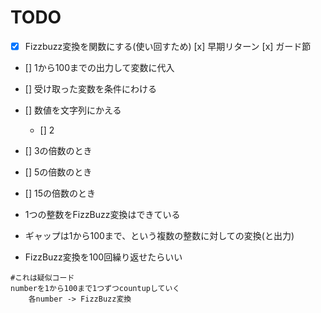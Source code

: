 TODO
===========
- [x] Fizzbuzz変換を関数にする(使い回すため)
       [x] 早期リターン
       [x] ガード節
- [] 1から100までの出力して変数に代入

- [] 受け取った変数を条件にわける
- [] 数値を文字列にかえる
    - [] 2
- [] 3の倍数のとき
- [] 5の倍数のとき
- [] 15の倍数のとき 

- 1つの整数をFizzBuzz変換はできている
- ギャップは1から100まで、という複数の整数に対しての変換(と出力)
- FizzBuzz変換を100回繰り返せたらいい

```text
#これは疑似コード
numberを1から100まで1つずつcountupしていく
    各number -> FizzBuzz変換

```
